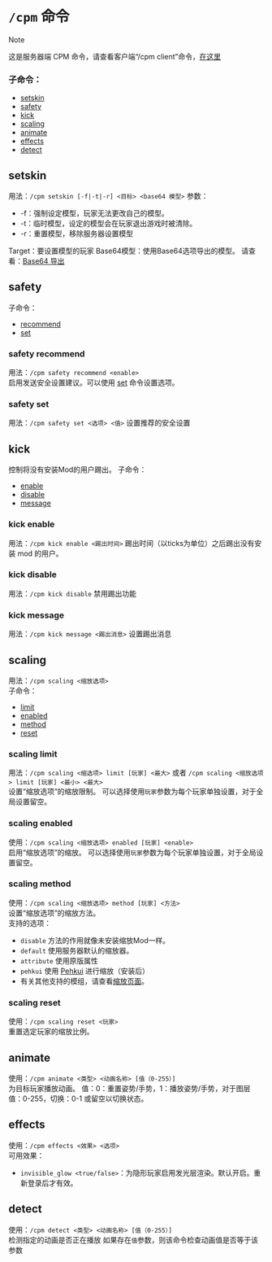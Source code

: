 # `/cpm` 命令

> [!NOTE]
> 这是服务器端 CPM 命令，请查看客户端“/cpm client”命令，[在这里](https://github.com/tom5454/CustomPlayerModels/wiki/The--cpmclient-command)

### 子命令：
* [setskin](#setskin)
* [safety](#safety)
* [kick](#kick)
* [scaling](#scaling)
* [animate](#animate)
* [effects](#effects)
* [detect](#detect)

## setskin
用法：`/cpm setskin [-f|-t|-r] <目标> <base64 模型>`
参数：
* -f：强制设定模型，玩家无法更改自己的模型。
* -t：临时模型，设定的模型会在玩家退出游戏时被清除。
* -r：重置模型，移除服务器设置模型

Target：要设置模型的玩家
Base64模型：使用Base64选项导出的模型。
请查看：[Base64 导出](https://github.com/tom5454/CustomPlayerModels/wiki/Exporting#base64)

## safety
子命令：
* [recommend](#safety-recommend)
* [set](#safety-set)

### safety recommend
用法：`/cpm safety recommend <enable>`  
启用发送安全设置建议。可以使用 [set](#safety-set) 命令设置选项。

### safety set
用法：`/cpm safety set <选项> <值>`
设置推荐的安全设置

## kick
控制将没有安装Mod的用户踢出。
子命令：
* [enable](#kick-enable)
* [disable](#kick-disable)
* [message](#kick-message)

### kick enable
用法：`/cpm kick enable <踢出时间>`
踢出时间（以ticks为单位）之后踢出没有安装 mod 的用户。

### kick disable
用法：`/cpm kick disable`
禁用踢出功能

### kick message
用法：`/cpm kick message <踢出消息>`
设置踢出消息

## scaling
用法：`/cpm scaling <缩放选项>`  
子命令：
* [limit](#scaling-limit)
* [enabled](#scaling-enabled)
* [method](#scaling-method)
* [reset](#scaling-reset)

### scaling limit
用法：`/cpm scaling <缩选项> limit [玩家] <最大>` 或者 `/cpm scaling <缩放选项> limit [玩家] <最小> <最大>`  
设置“缩放选项”的缩放限制。 可以选择使用`玩家`参数为每个玩家单独设置，对于全局设置留空。

### scaling enabled
使用：`/cpm scaling <缩放选项> enabled [玩家] <enable>`  
启用“缩放选项”的缩放。 可以选择使用`玩家`参数为每个玩家单独设置，对于全局设置留空。

### scaling method
使用：`/cpm scaling <缩放选项> method [玩家] <方法>`  
设置“缩放选项”的缩放方法。  
支持的选项：
* `disable` 方法的作用就像未安装缩放Mod一样。
* `default` 使用服务器默认的缩放器。
* `attribute` 使用原版属性
* `pehkui` 使用 [Pehkui](https://github.com/tom5454/CustomPlayerModels/wiki/Scaling#pehkui) 进行缩放（安装后）
* 有关其他支持的模组，请查看[缩放页面](https://github.com/tom5454/CustomPlayerModels/wiki/Scaling)。

### scaling reset
使用：`/cpm scaling reset <玩家>`  
重置选定玩家的缩放比例。

## animate
使用：`/cpm animate <类型> <动画名称> [值（0-255）]`  
为目标玩家播放动画。
值：0：重置姿势/手势，1：播放姿势/手势，对于图层值：0-255，切换：0-1 或留空以切换状态。

## effects
使用：`/cpm effects <效果> <选项>`  
可用效果：  
- `invisible_glow <true/false>`：为隐形玩家启用发光层渲染。默认开启。重新登录后才有效。

## detect
使用：`/cpm detect <类型> <动画名称> [值（0-255）]`  
检测指定的动画是否正在播放
如果存在`值`参数，则该命令检查动画值是否等于该参数
